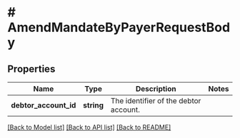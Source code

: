 # # AmendMandateByPayerRequestBody

## Properties

Name | Type | Description | Notes
------------ | ------------- | ------------- | -------------
**debtor_account_id** | **string** | The identifier of the debtor account. |

[[Back to Model list]](../../README.md#models) [[Back to API list]](../../README.md#endpoints) [[Back to README]](../../README.md)
